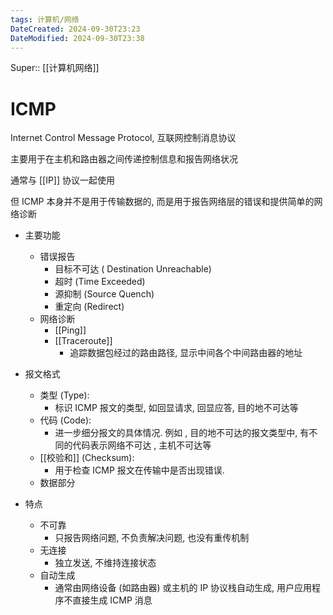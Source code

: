 ```yaml
---
tags: 计算机/网络
DateCreated: 2024-09-30T23:23
DateModified: 2024-09-30T23:38
---
```

Super:: [[计算机网络]]

# ICMP

Internet Control Message Protocol, 互联网控制消息协议

主要用于在主机和路由器之间传递控制信息和报告网络状况

通常与 [[IP]] 协议一起使用

但 ICMP 本身并不是用于传输数据的, 而是用于报告网络层的错误和提供简单的网络诊断

- 主要功能
	- 错误报告
		- 目标不可达 ( Destination Unreachable)
		- 超时 (Time Exceeded)
		- 源抑制 (Source Quench)
		- 重定向 (Redirect)
	- 网络诊断
		- [[Ping]]
		- [[Traceroute]]
			- 追踪数据包经过的路由路径, 显示中间各个中间路由器的地址

- 报文格式
	- 类型 (Type):
		- 标识 ICMP 报文的类型, 如回显请求, 回显应答, 目的地不可达等
	- 代码 (Code):
		- 进一步细分报文的具体情况. 例如 , 目的地不可达的报文类型中, 有不同的代码表示网络不可达 , 主机不可达等
	- [[校验和]] (Checksum):
		- 用于检查 ICMP 报文在传输中是否出现错误.
	- 数据部分

- 特点
	- 不可靠
		- 只报告网络问题, 不负责解决问题, 也没有重传机制
	- 无连接
		- 独立发送, 不维持连接状态
	- 自动生成
		- 通常由网络设备 (如路由器) 或主机的 IP 协议栈自动生成, 用户应用程序不直接生成 ICMP 消息
